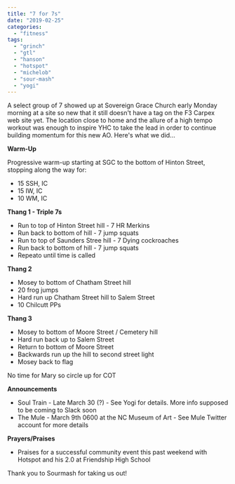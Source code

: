 ```yaml
---
title: "7 for 7s"
date: "2019-02-25"
categories: 
  - "fitness"
tags: 
  - "grinch"
  - "gtl"
  - "hanson"
  - "hotspot"
  - "michelob"
  - "sour-mash"
  - "yogi"
---
```


A select group of 7 showed up at Sovereign Grace Church early Monday morning at a site so new that it still doesn't have a tag on the F3 Carpex web site yet. The location close to home and the allure of a high tempo workout was enough to inspire YHC to take the lead in order to continue building momentum for this new AO. Here's what we did...

**Warm-Up**

Progressive warm-up starting at SGC to the bottom of Hinton Street, stopping along the way for:

- 15 SSH, IC
- 15 IW, IC
- 10 WM, IC

**Thang 1 - Triple 7s**

- Run to top of Hinton Street hill - 7 HR Merkins
- Run back to bottom of hill - 7 jump squats
- Run to top of Saunders Stree hill - 7 Dying cockroaches
- Run back to bottom of hill - 7 jump squats
- Repeato until time is called

**Thang 2**

- Mosey to bottom of Chatham Street hill
- 20 frog jumps
- Hard run up Chatham Street hill to Salem Street
- 10 Chilcutt PPs

**Thang 3**

- Mosey to bottom of Moore Street / Cemetery hill
- Hard run back up to Salem Street
- Return to bottom of Moore Street
- Backwards run up the hill to second street light
- Mosey back to flag

No time for Mary so circle up for COT

**Announcements**

- Soul Train - Late March 30 (?) - See Yogi for details. More info supposed to be coming to Slack soon
- The Mule - March 9th 0600 at the NC Museum of Art - See Mule Twitter account for more details

**Prayers/Praises**

- Praises for a successful community event this past weekend with Hotspot and his 2.0 at Friendship High School

Thank you to Sourmash for taking us out!
